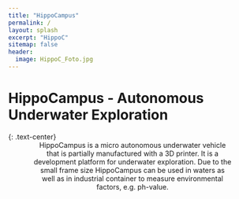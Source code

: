 ```yaml
---
title: "HippoCampus"
permalink: /
layout: splash
excerpt: "HippoC"
sitemap: false
header:
  image: HippoC_Foto.jpg
---
```

<h1>HippoCampus - Autonomous Underwater Exploration</h1>
{: .text-center}

<div style="margin-left:10%; margin-right:10%; text-align: center">
  HippoCampus is a micro autonomous underwater vehicle that is partially manufactured with a 3D printer. It is a development platform for underwater exploration. Due to the small frame size HippoCampus can be used in waters as well as in industrial container to measure environmental factors, e.g. ph-value. 
</div>


